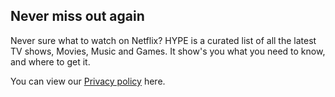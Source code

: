 ## Never miss out again

Never sure what to watch on Netflix? HYPE is a curated list of all the latest TV shows, Movies, Music and Games. It show's you what you need to know, and where to get it.

You can view our [Privacy policy](url) here.
